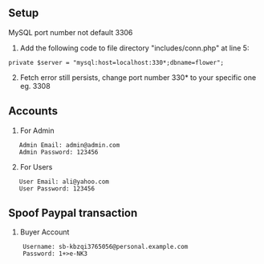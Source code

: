 ## Setup
MySQL port number not default 3306
1. Add the following code to file directory "includes/conn.php" at line 5:
```
private $server = "mysql:host=localhost:330*;dbname=flower";
```
2. Fetch error still persists, change port number 330* to your specific one eg. 3308

## Accounts
1. For Admin
```
   Admin Email: admin@admin.com
   Admin Password: 123456
```
2. For Users
```
   User Email: ali@yahoo.com
   User Password: 123456
```

## Spoof Paypal transaction
1. Buyer Account
```
    Username: sb-kbzqi3765056@personal.example.com
    Password: 1+>e-NK3
```
